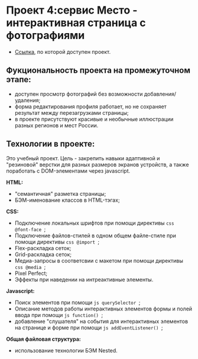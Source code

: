 # Проект 4:сервис Место - интерактивная страница с фотографиями

* [Ссылка](https://ruslan-mrzn.github.io/mesto/index.html "сервис Mesto"), по которой доступен проект.

## Фукциональность проекта на промежуточном этапе:
* доступен просмотр фотографий без возможности добавления/удаления;
* форма редактирования профиля работает, но не сохраняет результат между перезагрузками страницы;
* в проекте присутствуют красивые и необычные иллюстрации разных регионов и мест России.

## Технологии в проекте:
Это учебный проект. Цель - закрепить навыки адаптивной и "резиновой" верстки для разных размеров экранов устройств, а также поработать с DOM-элементами через javascript.

**HTML:**
* "семантичная" разметка страницы;
* БЭМ-именование классов в HTML-тэгах;


**CSS:**
* Подключение локальных шрифтов при помощи директивы ```css @font-face ```;
* Подключение файлов-стилей в одном общем файле-стиле при помощи директивы ```css @import ```;
* Flex-раскладка сеток;
* Grid-раскладка сеток;
* Медиа-запросы в соответсвии с макетом при помощи директивы ```css @media ```;
* Pixel Perfect;
* Эффекты при наведении на интреактивные элементы.

**Javascript:**
* Поиск элементов при помощи ```js querySelector ```;
* Описание методов работы интерактивных элементов формы и полей ввода при помощи ```js function() ```;
* добавление "слушателя" на события для интерактивных элементов на странице и форме при помощи ```js addEventListener() ```;

**Общая файловая структура:**
* использование технологии БЭМ Nested.
